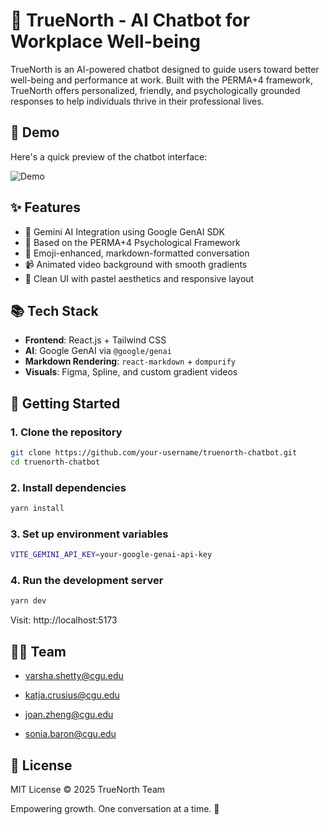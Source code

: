 # 🌟 TrueNorth - AI Chatbot for Workplace Well-being

TrueNorth is an AI-powered chatbot designed to guide users toward better well-being and performance at work. Built with the PERMA+4 framework, TrueNorth offers personalized, friendly, and psychologically grounded responses to help individuals thrive in their professional lives.

## 🎥 Demo

Here's a quick preview of the chatbot interface:

![Demo](video/demo.gif)


## ✨ Features

- 🔮 Gemini AI Integration using Google GenAI SDK
- 🎯 Based on the PERMA+4 Psychological Framework
- 💬 Emoji-enhanced, markdown-formatted conversation
- 📹 Animated video background with smooth gradients
- 🧼 Clean UI with pastel aesthetics and responsive layout

## 📚 Tech Stack

- **Frontend**: React.js + Tailwind CSS
- **AI**: Google GenAI via `@google/genai`
- **Markdown Rendering**: `react-markdown` + `dompurify`
- **Visuals**: Figma, Spline, and custom gradient videos


## 🚀 Getting Started

### 1. Clone the repository

```bash
git clone https://github.com/your-username/truenorth-chatbot.git
cd truenorth-chatbot
```

### 2. Install dependencies
```bash
yarn install
```

### 3. Set up environment variables
```bash
VITE_GEMINI_API_KEY=your-google-genai-api-key
```

### 4. Run the development server
```bash
yarn dev
```

Visit: http://localhost:5173

## 👩‍💻 Team
- varsha.shetty@cgu.edu

- katja.crusius@cgu.edu

- joan.zheng@cgu.edu

- sonia.baron@cgu.edu

## 📜 License
MIT License © 2025 TrueNorth Team

Empowering growth. One conversation at a time. 🌱
